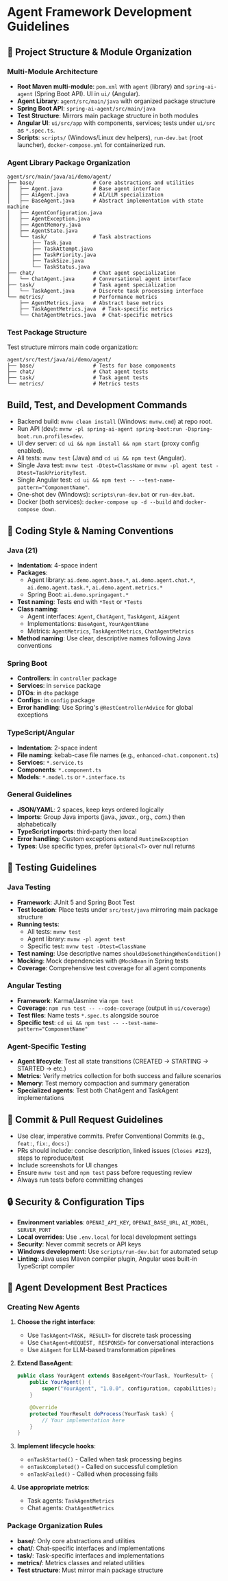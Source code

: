 # Agent Framework Development Guidelines

## 📁 Project Structure & Module Organization

### Multi-Module Architecture
- **Root Maven multi-module**: `pom.xml` with `agent` (library) and `spring-ai-agent` (Spring Boot API). UI in `ui/` (Angular).
- **Agent Library**: `agent/src/main/java` with organized package structure
- **Spring Boot API**: `spring-ai-agent/src/main/java`
- **Test Structure**: Mirrors main package structure in both modules
- **Angular UI**: `ui/src/app` with components, services; tests under `ui/src` as `*.spec.ts`.
- **Scripts**: `scripts/` (Windows/Linux dev helpers), `run-dev.bat` (root launcher), `docker-compose.yml` for containerized run.

### Agent Library Package Organization
```
agent/src/main/java/ai/demo/agent/
├── base/                   # Core abstractions and utilities
│   ├── Agent.java          # Base agent interface
│   ├── AiAgent.java        # AI/LLM specialization
│   ├── BaseAgent.java      # Abstract implementation with state machine
│   ├── AgentConfiguration.java
│   ├── AgentException.java
│   ├── AgentMemory.java
│   ├── AgentState.java
│   └── task/               # Task abstractions
│       ├── Task.java
│       ├── TaskAttempt.java
│       ├── TaskPriority.java
│       ├── TaskSize.java
│       └── TaskStatus.java
├── chat/                   # Chat agent specialization
│   └── ChatAgent.java      # Conversational agent interface
├── task/                   # Task agent specialization
│   └── TaskAgent.java      # Discrete task processing interface
└── metrics/                # Performance metrics
    ├── AgentMetrics.java   # Abstract base metrics
    ├── TaskAgentMetrics.java  # Task-specific metrics
    └── ChatAgentMetrics.java  # Chat-specific metrics
```

### Test Package Structure
Test structure mirrors main code organization:
```
agent/src/test/java/ai/demo/agent/
├── base/                   # Tests for base components
├── chat/                   # Chat agent tests
├── task/                   # Task agent tests
└── metrics/                # Metrics tests
```

## Build, Test, and Development Commands
- Backend build: `mvnw clean install` (Windows: `mvnw.cmd`) at repo root.
- Run API (dev): `mvnw -pl spring-ai-agent spring-boot:run -Dspring-boot.run.profiles=dev`.
- UI dev server: `cd ui && npm install && npm start` (proxy config enabled).
- All tests: `mvnw test` (Java) and `cd ui && npm test` (Angular).
- Single Java test: `mvnw test -Dtest=ClassName` or `mvnw -pl agent test -Dtest=TaskPriorityTest`.
- Single Angular test: `cd ui && npm test -- --test-name-pattern="ComponentName"`.
- One-shot dev (Windows): `scripts\run-dev.bat` or `run-dev.bat`.
- Docker (both services): `docker-compose up -d --build` and `docker-compose down`.

## 🎨 Coding Style & Naming Conventions

### Java (21)
- **Indentation**: 4-space indent
- **Packages**:
  - Agent library: `ai.demo.agent.base.*`, `ai.demo.agent.chat.*`, `ai.demo.agent.task.*`, `ai.demo.agent.metrics.*`
  - Spring Boot: `ai.demo.springagent.*`
- **Test naming**: Tests end with `*Test` or `*Tests`
- **Class naming**:
  - Agent interfaces: `Agent`, `ChatAgent`, `TaskAgent`, `AiAgent`
  - Implementations: `BaseAgent`, `YourAgentName`
  - Metrics: `AgentMetrics`, `TaskAgentMetrics`, `ChatAgentMetrics`
- **Method naming**: Use clear, descriptive names following Java conventions

### Spring Boot
- **Controllers**: in `controller` package
- **Services**: in `service` package
- **DTOs**: in `dto` package
- **Configs**: in `config` package
- **Error handling**: Use Spring's `@RestControllerAdvice` for global exceptions

### TypeScript/Angular
- **Indentation**: 2-space indent
- **File naming**: kebab-case file names (e.g., `enhanced-chat.component.ts`)
- **Services**: `*.service.ts`
- **Components**: `*.component.ts`
- **Models**: `*.model.ts` or `*.interface.ts`

### General Guidelines
- **JSON/YAML**: 2 spaces, keep keys ordered logically
- **Imports**: Group Java imports (java.*, javax.*, org.*, com.*) then alphabetically
- **TypeScript imports**: third-party then local
- **Error handling**: Custom exceptions extend `RuntimeException`
- **Types**: Use specific types, prefer `Optional<T>` over null returns

## 🧪 Testing Guidelines

### Java Testing
- **Framework**: JUnit 5 and Spring Boot Test
- **Test location**: Place tests under `src/test/java` mirroring main package structure
- **Running tests**:
  - All tests: `mvnw test`
  - Agent library: `mvnw -pl agent test`
  - Specific test: `mvnw test -Dtest=ClassName`
- **Test naming**: Use descriptive names `shouldDoSomethingWhenCondition()`
- **Mocking**: Mock dependencies with `@MockBean` in Spring tests
- **Coverage**: Comprehensive test coverage for all agent components

### Angular Testing
- **Framework**: Karma/Jasmine via `npm test`
- **Coverage**: `npm run test -- --code-coverage` (output in `ui/coverage`)
- **Test files**: Name tests `*.spec.ts` alongside source
- **Specific test**: `cd ui && npm test -- --test-name-pattern="ComponentName"`

### Agent-Specific Testing
- **Agent lifecycle**: Test all state transitions (CREATED → STARTING → STARTED → etc.)
- **Metrics**: Verify metrics collection for both success and failure scenarios
- **Memory**: Test memory compaction and summary generation
- **Specialized agents**: Test both ChatAgent and TaskAgent implementations

## 📝 Commit & Pull Request Guidelines
- Use clear, imperative commits. Prefer Conventional Commits (e.g., `feat:`, `fix:`, `docs:`)
- PRs should include: concise description, linked issues (`Closes #123`), steps to reproduce/test
- Include screenshots for UI changes
- Ensure `mvnw test` and `npm test` pass before requesting review
- Always run tests before committing changes

## 🔒 Security & Configuration Tips
- **Environment variables**: `OPENAI_API_KEY`, `OPENAI_BASE_URL`, `AI_MODEL`, `SERVER_PORT`
- **Local overrides**: Use `.env.local` for local development settings
- **Security**: Never commit secrets or API keys
- **Windows development**: Use `scripts/run-dev.bat` for automated setup
- **Linting**: Java uses Maven compiler plugin, Angular uses built-in TypeScript compiler

## 🚀 Agent Development Best Practices

### Creating New Agents
1. **Choose the right interface**:
   - Use `TaskAgent<TASK, RESULT>` for discrete task processing
   - Use `ChatAgent<REQUEST, RESPONSE>` for conversational interactions
   - Use `AiAgent` for LLM-based transformation pipelines

2. **Extend BaseAgent**:
   ```java
   public class YourAgent extends BaseAgent<YourTask, YourResult> {
       public YourAgent() {
           super("YourAgent", "1.0.0", configuration, capabilities);
       }

       @Override
       protected YourResult doProcess(YourTask task) {
           // Your implementation here
       }
   }
   ```

3. **Implement lifecycle hooks**:
   - `onTaskStarted()` - Called when task processing begins
   - `onTaskCompleted()` - Called on successful completion
   - `onTaskFailed()` - Called when processing fails

4. **Use appropriate metrics**:
   - Task agents: `TaskAgentMetrics`
   - Chat agents: `ChatAgentMetrics`

### Package Organization Rules
- **base/**: Only core abstractions and utilities
- **chat/**: Chat-specific interfaces and implementations
- **task/**: Task-specific interfaces and implementations
- **metrics/**: Metrics classes and related utilities
- **Test structure**: Must mirror main package structure
